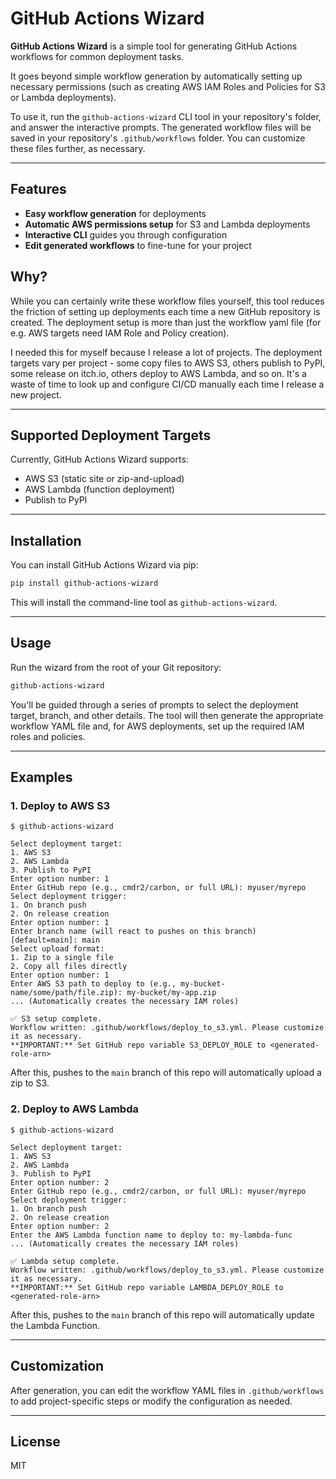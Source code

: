 # GitHub Actions Wizard

**GitHub Actions Wizard** is a simple tool for generating GitHub Actions workflows for common deployment tasks.

It goes beyond simple workflow generation by automatically setting up necessary permissions (such as creating AWS IAM Roles and Policies for S3 or Lambda deployments).

To use it, run the `github-actions-wizard` CLI tool in your repository's folder, and answer the interactive prompts. The generated workflow files will be saved in your repository's `.github/workflows` folder. You can customize these files further, as necessary.

---

## Features

- **Easy workflow generation** for deployments
- **Automatic AWS permissions setup** for S3 and Lambda deployments
- **Interactive CLI** guides you through configuration
- **Edit generated workflows** to fine-tune for your project

## Why?

While you can certainly write these workflow files yourself, this tool reduces the friction of setting up deployments each time a new GitHub repository is created. The deployment setup is more than just the workflow yaml file (for e.g. AWS targets need IAM Role and Policy creation).

I needed this for myself because I release a lot of projects. The deployment targets vary per project - some copy files to AWS S3, others publish to PyPI, some release on itch.io, others deploy to AWS Lambda, and so on. It's a waste of time to look up and configure CI/CD manually each time I release a new project.

---

## Supported Deployment Targets

Currently, GitHub Actions Wizard supports:
- AWS S3 (static site or zip-and-upload)
- AWS Lambda (function deployment)
- Publish to PyPI

---

## Installation

You can install GitHub Actions Wizard via pip:

```sh
pip install github-actions-wizard
```

This will install the command-line tool as `github-actions-wizard`.

---

## Usage

Run the wizard from the root of your Git repository:

```sh
github-actions-wizard
```

You'll be guided through a series of prompts to select the deployment target, branch, and other details. The tool will then generate the appropriate workflow YAML file and, for AWS deployments, set up the required IAM roles and policies.

---

## Examples


### 1. Deploy to AWS S3

```
$ github-actions-wizard

Select deployment target:
1. AWS S3
2. AWS Lambda
3. Publish to PyPI
Enter option number: 1
Enter GitHub repo (e.g., cmdr2/carbon, or full URL): myuser/myrepo
Select deployment trigger:
1. On branch push
2. On release creation
Enter option number: 1
Enter branch name (will react to pushes on this branch) [default=main]: main
Select upload format:
1. Zip to a single file
2. Copy all files directly
Enter option number: 1
Enter AWS S3 path to deploy to (e.g., my-bucket-name/some/path/file.zip): my-bucket/my-app.zip
... (Automatically creates the necessary IAM roles)

✅ S3 setup complete.
Workflow written: .github/workflows/deploy_to_s3.yml. Please customize it as necessary.
**IMPORTANT:** Set GitHub repo variable S3_DEPLOY_ROLE to <generated-role-arn>
```

After this, pushes to the `main` branch of this repo will automatically upload a zip to S3.

### 2. Deploy to AWS Lambda

```
$ github-actions-wizard

Select deployment target:
1. AWS S3
2. AWS Lambda
3. Publish to PyPI
Enter option number: 2
Enter GitHub repo (e.g., cmdr2/carbon, or full URL): myuser/myrepo
Select deployment trigger:
1. On branch push
2. On release creation
Enter option number: 2
Enter the AWS Lambda function name to deploy to: my-lambda-func
... (Automatically creates the necessary IAM roles)

✅ Lambda setup complete.
Workflow written: .github/workflows/deploy_to_s3.yml. Please customize it as necessary.
**IMPORTANT:** Set GitHub repo variable LAMBDA_DEPLOY_ROLE to <generated-role-arn>
```

After this, pushes to the `main` branch of this repo will automatically update the Lambda Function.

---

## Customization

After generation, you can edit the workflow YAML files in `.github/workflows` to add project-specific steps or modify the configuration as needed.

---

## License

MIT
